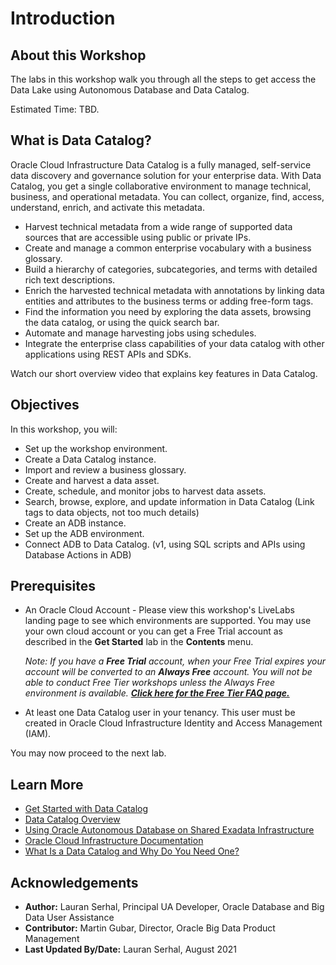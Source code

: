 # Introduction

## About this Workshop

The labs in this workshop walk you through all the steps to get access the Data Lake using Autonomous Database and Data Catalog.

Estimated Time: TBD.

## What is Data Catalog?
Oracle Cloud Infrastructure Data Catalog is a fully managed, self-service data discovery and governance solution for your enterprise data. With Data Catalog, you get a single collaborative environment to manage technical, business, and operational metadata. You can collect, organize, find, access, understand, enrich, and activate this metadata.

* Harvest technical metadata from a wide range of supported data sources that are accessible using public or private IPs.
* Create and manage a common enterprise vocabulary with a business glossary.
* Build a hierarchy of categories, subcategories, and terms with detailed rich text descriptions.
* Enrich the harvested technical metadata with annotations by linking data entities and attributes to the business terms or adding free-form tags.
* Find the information you need by exploring the data assets, browsing the data catalog, or using the quick search bar.
* Automate and manage harvesting jobs using schedules.
* Integrate the enterprise class capabilities of your data catalog with other applications using REST APIs and SDKs.

Watch our short overview video that explains key features in Data Catalog.

[](youtube:nY7mG2u6-Ew)

## Objectives

In this workshop, you will:
* Set up the workshop environment.
* Create a Data Catalog instance.
* Import and review a business glossary.
* Create and harvest a data asset.
* Create, schedule, and monitor jobs to harvest data assets.
* Search, browse, explore, and update information in Data Catalog (Link tags to data objects, not too much details)
* Create an ADB instance.
* Set up the ADB environment.
* Connect ADB to Data Catalog. (v1, using SQL scripts and APIs using Database Actions in ADB)

## Prerequisites

* An Oracle Cloud Account - Please view this workshop's LiveLabs landing page to see which environments are supported. You may use your own cloud account or you can get a Free Trial account as described in the **Get Started** lab in the **Contents** menu.

  *Note: If you have a **Free Trial** account, when your Free Trial expires your account will be converted to an **Always Free** account. You will not be able to conduct Free Tier workshops unless the Always Free environment is available. **[Click here for the Free Tier FAQ page.](https://www.oracle.com/cloud/free/faq.html)***

* At least one Data Catalog user in your tenancy. This user must be created in Oracle Cloud Infrastructure Identity and Access Management (IAM).

You may now proceed to the next lab.

## Learn More

* [Get Started with Data Catalog](https://docs.oracle.com/en-us/iaas/data-catalog/using/index.htm)
* [Data Catalog Overview](https://docs.oracle.com/en-us/iaas/data-catalog/using/overview.htm)
* [Using Oracle Autonomous Database on Shared Exadata Infrastructure](https://docs.oracle.com/en/cloud/paas/autonomous-database/adbsa/index.html)
* [Oracle Cloud Infrastructure Documentation](https://docs.cloud.oracle.com/en-us/iaas/Content/GSG/Concepts/baremetalintro.htm)
* [What Is a Data Catalog and Why Do You Need One?](https://www.oracle.com/big-data/what-is-a-data-catalog/)

## Acknowledgements
* **Author:** Lauran Serhal, Principal UA Developer, Oracle Database and Big Data User Assistance
* **Contributor:** Martin Gubar, Director, Oracle Big Data Product Management    
* **Last Updated By/Date:** Lauran Serhal, August 2021
